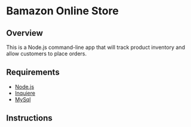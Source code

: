 # Bamazon Online Store

## Overview
This is a Node.js command-line app that will track product inventory and allow customers to place orders.

## Requirements
 * [Node.js](https://nodejs.org/en/)
 * [Inquiere](https://www.npmjs.com/package/inquirer)
 * [MySql](https://www.npmjs.com/package/mysql)

 ## Instructions


 